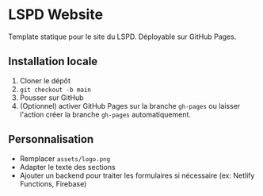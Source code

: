 # LSPD Website
Template statique pour le site du LSPD. Déployable sur GitHub Pages.


## Installation locale
1. Cloner le dépôt
2. `git checkout -b main`
3. Pousser sur GitHub
4. (Optionnel) activer GitHub Pages sur la branche `gh-pages` ou laisser l'action créer la branche `gh-pages` automatiquement.


## Personnalisation
- Remplacer `assets/logo.png`
- Adapter le texte des sections
- Ajouter un backend pour traiter les formulaires si nécessaire (ex: Netlify Functions, Firebase)
